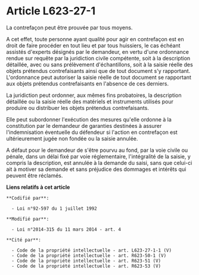 # Article L623-27-1

La contrefaçon peut être prouvée par tous moyens. 

A cet effet, toute personne ayant qualité pour agir en contrefaçon est en droit de faire procéder en tout lieu et par tous
huissiers, le cas échéant assistés d'experts désignés par le demandeur, en vertu d'une ordonnance rendue sur requête par la
juridiction civile compétente, soit à la description détaillée, avec ou sans prélèvement d'échantillons, soit à la saisie
réelle des objets prétendus contrefaisants ainsi que de tout document s'y rapportant. L'ordonnance peut autoriser la saisie
réelle de tout document se rapportant aux objets prétendus contrefaisants en l'absence de ces derniers. 

La juridiction peut ordonner, aux mêmes fins probatoires, la description détaillée ou la saisie réelle des matériels et
instruments utilisés pour produire ou distribuer les objets prétendus contrefaisants. 

Elle peut subordonner l'exécution des mesures qu'elle ordonne à la constitution par le demandeur de garanties destinées à
assurer l'indemnisation éventuelle du défendeur si l'action en contrefaçon est ultérieurement jugée non fondée ou la saisie
annulée. 

A défaut pour le demandeur de s'être pourvu au fond, par la voie civile ou pénale, dans un délai fixé par voie réglementaire,
l'intégralité de la saisie, y compris la description, est annulée à la demande du saisi, sans que celui-ci ait à motiver sa
demande et sans préjudice des dommages et intérêts qui peuvent être réclamés.

**Liens relatifs à cet article**

	**Codifié par**:

	  - Loi n°92-597 du 1 juillet 1992

	**Modifié par**:

	  - Loi n°2014-315 du 11 mars 2014 - art. 4

	**Cité par**:

	  - Code de la propriété intellectuelle - art. L623-27-1-1 (V)
	  - Code de la propriété intellectuelle - art. R623-50-1 (V)
	  - Code de la propriété intellectuelle - art. R623-51 (V)
	  - Code de la propriété intellectuelle - art. R623-53 (V)

